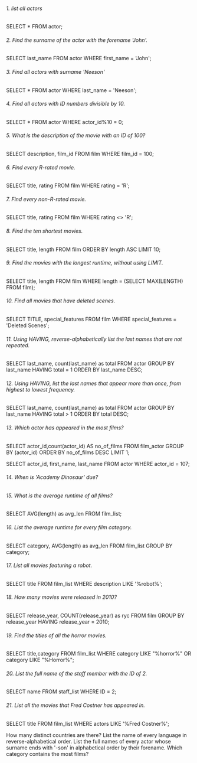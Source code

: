 
###### 1. list all actors
SELECT *
FROM actor;

###### 2. Find the surname of the actor with the forename 'John'.
SELECT last_name
FROM actor
WHERE first_name = 'John';

###### 3. Find all actors with surname 'Neeson'
SELECT *
FROM actor
WHERE last_name = 'Neeson';

###### 4. Find all actors with ID numbers divisible by 10.
SELECT *
FROM actor
WHERE actor_id%10 = 0;

###### 5. What is the description of the movie with an ID of 100?
SELECT description, film_id
FROM film
WHERE film_id = 100;

###### 6. Find every R-rated movie.
SELECT title, rating
FROM film
WHERE rating = 'R';

###### 7. Find every non-R-rated movie.
SELECT title, rating
FROM film
WHERE rating <> 'R';

###### 8. Find the ten shortest movies.
SELECT title, length
FROM film 
ORDER BY length ASC
LIMIT 10;

###### 9. Find the movies with the longest runtime, without using LIMIT.

SELECT title, length
FROM film
WHERE length = (SELECT MAX(LENGTH) FROM film);

###### 10. Find all movies that have deleted scenes.
SELECT TITLE, special_features
FROM film
WHERE special_features = 'Deleted Scenes';

###### 11. Using HAVING, reverse-alphabetically list the last names that are not repeated.
SELECT last_name, count(last_name) as total
FROM actor
GROUP BY last_name
HAVING total = 1
ORDER BY last_name DESC;
 
###### 12. Using HAVING, list the last names that appear more than once, from highest to lowest frequency.
SELECT last_name, count(last_name) as total
FROM actor
GROUP BY last_name
HAVING total > 1
ORDER BY total DESC;

###### 13. Which actor has appeared in the most films?
SELECT actor_id,count(actor_id) AS no_of_films
FROM film_actor
GROUP BY (actor_id)
ORDER BY no_of_films DESC
LIMIT 1;

SELECT actor_id, first_name, last_name
FROM actor
WHERE actor_id = 107;


###### 14.  When is 'Academy Dinosaur' due?

###### 15. What is the average runtime of all films?
SELECT AVG(length) as avg_len
FROM film_list;

###### 16. List the average runtime for every film category.
SELECT category, AVG(length) as avg_len
FROM film_list
GROUP BY category;

###### 17. List all movies featuring a robot.
SELECT title
FROM film_list
WHERE description LIKE '%robot%';

###### 18. How many movies were released in 2010?
SELECT release_year, COUNT(release_year) as ryc
FROM film 
GROUP BY release_year
HAVING release_year = 2010;

###### 19. Find the titles of all the horror movies.
SELECT title,category
FROM film_list
WHERE category LIKE "%horror%" OR category LIKE "%Horror%";

###### 20. List the full name of the staff member with the ID of 2.
SELECT name
FROM staff_list
WHERE ID = 2;

###### 21. List all the movies that Fred Costner has appeared in.
SELECT title
FROM film_list
WHERE actors LIKE '%Fred Costner%';

How many distinct countries are there?
List the name of every language in reverse-alphabetical order.
List the full names of every actor whose surname ends with '-son' in alphabetical order by their forename.
Which category contains the most films?